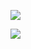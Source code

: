 ![](https://camo.githubusercontent.com/2977bb36d55350ec31f7b6b9c7bcd8f1653f0aa4/68747470733a2f2f6d65646961312e74656e6f722e636f6d2f696d616765732f32336165616161333461666435393164656565366331363363393663623065652f74656e6f722e6769663f6974656d69643d37323230363033)

![](https://github-readme-stats.vercel.app/api?username=RANKTW&amp;show_icons=true&theme=radical)

<!--
**RANKTW/RANKTW** is a ✨ _special_ ✨ repository because its `README.md` (this file) appears on your GitHub profile.

Here are some ideas to get you started:

- 🔭 I’m currently working on ...
- 🌱 I’m currently learning ...
- 👯 I’m looking to collaborate on ...
- 🤔 I’m looking for help with ...
- 💬 Ask me about ...
- 📫 How to reach me: ...
- 😄 Pronouns: ...
- ⚡ Fun fact: ...
### Hi there 👋
-->
